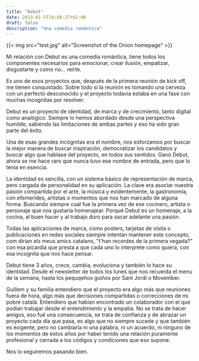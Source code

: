 ```yaml
---
title: "Debut"
date: 2019-01-5T19:08:37+02:00
draft: false
description: "Una comedia romántica"
---
```

<div class="article__image">
{{< img src="test.jpg" alt="Screenshot of the Onion homepage" >}}
</div>
<div class="article__content">
<p>
Mi relación con Debut es una comedia romántica, tiene todos los componentes necesarios para emocionar, crear ilusión, empatizar, disgustarte y como no... reirte.

Es uno de esos proyectos que, después de la primera reunión de kick off, me tienen conquistado. Sobre todo si la reunión es tomando una cerveza con un perfecto desconocido y el proyecto todavía estaba en una fase con muchas incognitas por resolver.

Debut es un proyecto de identidad, de marca y de crecimiento, tanto digital como analógico. Siempre lo hemos abordado desde una perspectiva humilde, sabiendo las limitaciones de ambas partes y eso ha sido gran parte del éxito.

Una de esas grandes incógnitas era el nombre, nos esforzamos por buscar la mejor manera de buscar inspiración, democratizar los candidatos y buscar algo que hablase del proyecto, en todos sus sentidos. Ganó Debut, ahora se me hace raro que nunca tuvo ese nombre de entrada, pero que lo tenía en esencia.

La identidad es sencilla, con un sistema básico de representación de marca, pero cargada de personalidad en su aplicación. La clave era asociar nuestra pasión compartida por el arte, la música y evidentemente, la gastronomía, con efemerides, artistas o momentos que nos han marcado de alguna forma. Buscando siempre cual fue la primera vez de ese cocinero, artista o personaje que nos gustaría homenajear. Porqué Debut es un homenaje, a la cocina, al buen hacer y al trabajo duro para sacar adelante una pasión.

Todas las aplicaciones de marca, como posters, tarjetas de visita o publicaciones en redes sociales siempre intentan mantener este concepto, com dirian els meus amics catalans, "t'han recordes de la primera vegada?" con esa picardía que presta a que cada uno lo interprete como quiera, con esa incognita que nos hace pensar.

Debut tiene 3 años, crece, cambia, evoluciona y también lo hace su identidad. Desde el newsletter de todos los lunes que nos recuerda el menu de la semana, hasta los pequqeños guiños por Sant Jordi o Movember.

Guillem y su familia entendiero que el proyecto era algo más que reuniones fuera de hora, algo más que decisiones compartidas o correcciones de mi pobre català. Entendiero que habían encontrado un colaborador con el que podían trabajar desde el entendimiento y la empatía. No se trata de hacer amigos, eso fué una consecuencia, se trata de confianza y de abrazar un proyecto cada día que pasa, es algo que no siempre sucede y que también es exigente, pero no cambiaría ni una palabra, ni un acuerdo, ni ninguno de los momentos de estos años por haber tenido una relación puramente profesional y cerrada a los códigos y condiciones que eso supone.

Nos lo seguiremos pasando bien.
